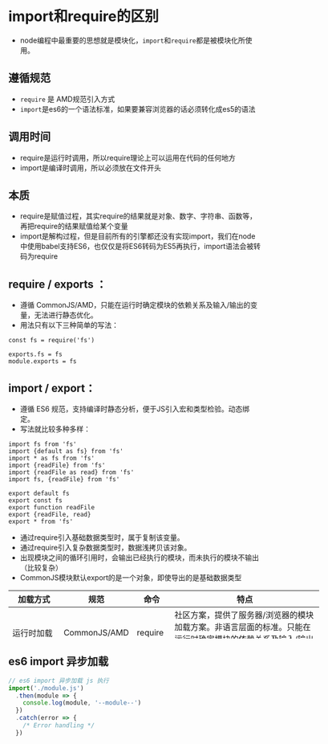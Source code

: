 # import和require的区别

* node编程中最重要的思想就是模块化，`import`和`require`都是被模块化所使用。

## 遵循规范

*   `require` 是 AMD规范引入方式
*   `import`是es6的一个语法标准，如果要兼容浏览器的话必须转化成es5的语法

## 调用时间

*   require是运行时调用，所以require理论上可以运用在代码的任何地方
*   import是编译时调用，所以必须放在文件开头

## 本质

*   require是赋值过程，其实require的结果就是对象、数字、字符串、函数等，再把require的结果赋值给某个变量
*   import是解构过程，但是目前所有的引擎都还没有实现import，我们在node中使用babel支持ES6，也仅仅是将ES6转码为ES5再执行，import语法会被转码为require

## require / exports ：
* 遵循 CommonJS/AMD，只能在运行时确定模块的依赖关系及输入/输出的变量，无法进行静态优化。
* 用法只有以下三种简单的写法：

```
const fs = require('fs')

exports.fs = fs
module.exports = fs
```

## import / export：
* 遵循 ES6 规范，支持编译时静态分析，便于JS引入宏和类型检验。动态绑定。
* 写法就比较多种多样：

```
import fs from 'fs'
import {default as fs} from 'fs'
import * as fs from 'fs'
import {readFile} from 'fs'
import {readFile as read} from 'fs'
import fs, {readFile} from 'fs'

export default fs
export const fs
export function readFile
export {readFile, read}
export * from 'fs'
```

* 通过require引入基础数据类型时，属于复制该变量。
* 通过require引入复杂数据类型时，数据浅拷贝该对象。
* 出现模块之间的循环引用时，会输出已经执行的模块，而未执行的模块不输出（比较复杂）
* CommonJS模块默认export的是一个对象，即使导出的是基础数据类型

<table style="height: 96px; width: 620px">
  <thead>
  <tr class="firstRow">
    <th width="100">加载方式</th>
    <th width="130">规范</th>
    <th width="60">命令</th>
    <th width="330">特点</th>
  </tr>
  </thead>
  <tbody>
  <tr>
    <td>运行时加载</td>
    <td>CommonJS/AMD</td>
    <td>require</td>
    <td>社区方案，提供了服务器/浏览器的模块加载方案。非语言层面的标准。只能在运行时确定模块的依赖关系及输入/输出的变量，无法进行静态优化。</td>
  </tr>
  <tr>
    <td>编译时加载</td>
    <td>ESMAScript6+</td>
    <td>import</td>
    <td>语言规格层面支持模块功能。支持编译时静态分析，便于JS引入宏和类型检验。动态绑定</td>
  </tr>
  </tbody>
</table>

## es6 import 异步加载

```js
// es6 import 异步加载 js 执行
import('./module.js')
  .then(module => {
    console.log(module, '--module--')
  })
  .catch(error => {
    /* Error handling */
  })
```
